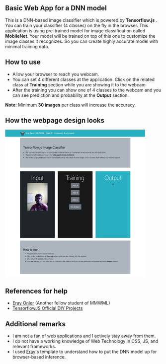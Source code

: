 ## Basic Web App for a DNN model

This is a DNN-based image classifier which is powered by **Tensorflow.js** . You can train your classifier (4 classes) on the fly in the browser. This application is using pre-trained model for image classification called **MobileNet**. Your model will be trained on top of this one to customize the image classes it recognizes. So you can create highly accurate model with minimal training data.

## How to use

- Allow your browser to reach you webcam.
- You can set 4 different classes at the application. Click on the related class at **Training** section while you are showing it to the webcam
- After the training you can show one of 4 classes to the webcam and you can see prediction and probability at the **Output** section.

**Note:** Minimum **30 images** per class will increase the accuracy.

## How the webpage design looks

<img src = "./display.PNG" width = "450" height = "475">


## References for help
- [Eray Onler](https://bit.ly/2PlsE1n) (Another fellow student of MMWML)
- [TensorflowJS Official DIY Projects](https://github.com/tensorflow/tfjs-examples)

## Additional remarks

- I am not a fan of web applications and I actively stay away from them.
- I do not have a working knowledge of Web Technology in CSS, JS, and relevant frameworks.
- I used [Eray](https://bit.ly/2PlsE1n)'s template to understand how to put the DNN model up for browser-based inference.
